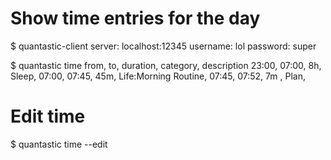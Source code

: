 # Show time entries for the day

$ quantastic-client
server: localhost:12345
username: lol
password: super

$ quantastic time
from,  to,    duration, category,             description
23:00, 07:00, 8h,       Sleep,
07:00, 07:45, 45m,      Life:Morning Routine,
07:45, 07:52, 7m ,      Plan,

# Edit time

$ quantastic time --edit
